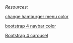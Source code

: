 *Resources:*

 [change hamburger menu color](https://stackoverflow.com/questions/42586729/bootstrap-4-change-hamburger-toggler-color)

 [bootstrap 4 navbar color](https://stackoverflow.com/questions/43381596/bootstrap-4-navbar-color)

 [Bootstrap 4 carousel](https://bootstrapcreative.com/create-full-width-bootstrap-4-responsive-carousel/)
<br>
